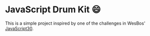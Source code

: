 # JavaScript Drum Kit :smile:

This is a simple project inspired by one of the challenges in WesBos' [JavaScript30](http://javascript30.com).


